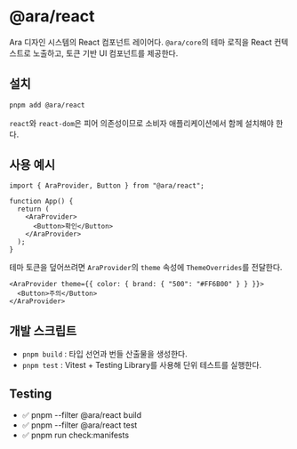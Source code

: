 # @ara/react

Ara 디자인 시스템의 React 컴포넌트 레이어다. `@ara/core`의 테마 로직을 React 컨텍스트로 노출하고, 토큰 기반 UI 컴포넌트를 제공한다.

## 설치

```bash
pnpm add @ara/react
```

`react`와 `react-dom`은 피어 의존성이므로 소비자 애플리케이션에서 함께 설치해야 한다.

## 사용 예시

```tsx
import { AraProvider, Button } from "@ara/react";

function App() {
  return (
    <AraProvider>
      <Button>확인</Button>
    </AraProvider>
  );
}
```

테마 토큰을 덮어쓰려면 `AraProvider`의 `theme` 속성에 `ThemeOverrides`를 전달한다.

```tsx
<AraProvider theme={{ color: { brand: { "500": "#FF6B00" } } }}>
  <Button>주의</Button>
</AraProvider>
```

## 개발 스크립트

- `pnpm build` : 타입 선언과 번들 산출물을 생성한다.
- `pnpm test` : Vitest + Testing Library를 사용해 단위 테스트를 실행한다.

## Testing

- ✅ pnpm --filter @ara/react build
- ✅ pnpm --filter @ara/react test
- ✅ pnpm run check:manifests
